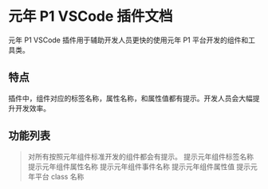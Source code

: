 # 元年 P1 VSCode 插件文档

元年 P1 VSCode 插件用于辅助开发人员更快的使用元年 P1 平台开发的组件和工具类。

## 特点

插件中，组件对应的标签名称，属性名称，和属性值都有提示。开发人员会大幅提升开发效率。

## 功能列表

> 对所有按照元年组件标准开发的组件都会有提示。
> 提示元年组件标签名称
> 提示元年组件属性名称
> 提示元年组件事件名称
> 提示元年组件属性值
> 提示元年平台 class 名称
